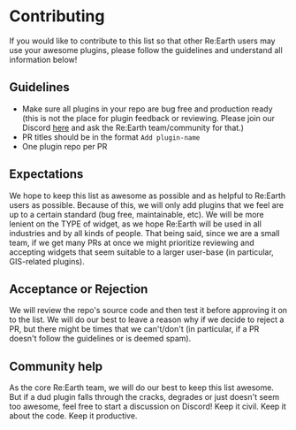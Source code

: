 # Contributing

If you would like to contribute to this list so that other Re:Earth users may use your awesome plugins, please follow the guidelines and understand all information below!

## Guidelines

* Make sure all plugins in your repo are bug free and production ready (this is not the place for plugin feedback or reviewing. Please join our Discord [here](https://discord.gg/2bmuJchVKq) and ask the Re:Earth team/community for that.)
* PR titles should be in the format `Add plugin-name`
* One plugin repo per PR

## Expectations

We hope to keep this list as awesome as possible and as helpful to Re:Earth users as possible.
Because of this, we will only add plugins that we feel are up to a certain standard (bug free, maintainable, etc). 
We will be more lenient on the TYPE of widget, as we hope Re:Earth will be used in all industries and by all kinds of people. 
That being said, since we are a small team, if we get many PRs at once we might prioritize reviewing and accepting widgets that seem suitable to a larger user-base (in particular, GIS-related plugins).

## Acceptance or Rejection

We will review the repo's source code and then test it before approving it on to the list.
We will do our best to leave a reason why if we decide to reject a PR, but there might be times that we can't/don't (in particular, if a PR doesn't follow the guidelines or is deemed spam).

## Community help

As the core Re:Earth team, we will do our best to keep this list awesome. 
But if a dud plugin falls through the cracks, degrades or just doesn't seem too awesome, feel free to start a discussion on Discord!
Keep it civil. Keep it about the code. Keep it productive. 
